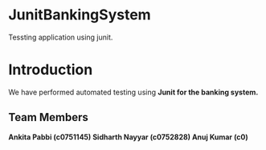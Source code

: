 # JunitBankingSystem
Tessting application using junit.

<h1>Introduction</h1>
We have performed automated testing using <b>Junit</> for the banking system.

<h2>Team Members </h2>
Ankita Pabbi (c0751145)
Sidharth Nayyar (c0752828)
Anuj Kumar (c0)
  
